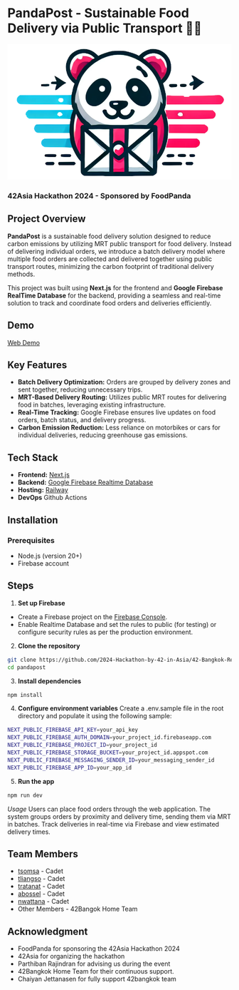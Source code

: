 # PandaPost - Sustainable Food Delivery via Public Transport 🚄🍱

<center>
    <img src="./public/logo-icon.png" width="720">
</center>

### 42Asia Hackathon 2024 - Sponsored by FoodPanda

## Project Overview
**PandaPost** is a sustainable food delivery solution designed to reduce carbon emissions by utilizing MRT public transport for food delivery. Instead of delivering individual orders, we introduce a batch delivery model where multiple food orders are collected and delivered together using public transport routes, minimizing the carbon footprint of traditional delivery methods.

This project was built using **Next.js** for the frontend and **Google Firebase RealTime Database** for the backend, providing a seamless and real-time solution to track and coordinate food orders and deliveries efficiently.

## Demo
[Web Demo](https://panda-post.up.railway.app/)

## Key Features
- **Batch Delivery Optimization:** Orders are grouped by delivery zones and sent together, reducing unnecessary trips.
- **MRT-Based Delivery Routing:** Utilizes public MRT routes for delivering food in batches, leveraging existing infrastructure.
- **Real-Time Tracking:** Google Firebase ensures live updates on food orders, batch status, and delivery progress.
- **Carbon Emission Reduction:** Less reliance on motorbikes or cars for individual deliveries, reducing greenhouse gas emissions.

## Tech Stack
- **Frontend:** [Next.js](https://nextjs.org/)
- **Backend:** [Google Firebase Realtime Database](https://firebase.google.com/products/realtime-database)
- **Hosting:** [Railway](https://railway.app/)
- **DevOps** Github Actions

## Installation

### Prerequisites
- Node.js (version 20+)
- Firebase account

## Steps

1. **Set up Firebase**
- Create a Firebase project on the [Firebase Console](https://firebase.google.com).
- Enable Realtime Database and set the rules to public (for testing) or configure security rules as per the production environment.

2. **Clone the repository**

```bash
git clone https://github.com/2024-Hackathon-by-42-in-Asia/42-Bangkok-Repository pandapost
cd pandapost
```

3. **Install dependencies**

```bash
npm install
```

4. **Configure environment variables**
Create a .env.sample file in the root directory and populate it using the following sample:

```bash
NEXT_PUBLIC_FIREBASE_API_KEY=your_api_key
NEXT_PUBLIC_FIREBASE_AUTH_DOMAIN=your_project_id.firebaseapp.com
NEXT_PUBLIC_FIREBASE_PROJECT_ID=your_project_id
NEXT_PUBLIC_FIREBASE_STORAGE_BUCKET=your_project_id.appspot.com
NEXT_PUBLIC_FIREBASE_MESSAGING_SENDER_ID=your_messaging_sender_id
NEXT_PUBLIC_FIREBASE_APP_ID=your_app_id
```

5. **Run the app**

```bash
npm run dev
```

*Usage*
Users can place food orders through the web application.
The system groups orders by proximity and delivery time, sending them via MRT in batches.
Track deliveries in real-time via Firebase and view estimated delivery times.

## Team Members
- [tsomsa](https://profile.intra.42.fr/users/tsomsa) - Cadet
- [tliangso](https://profile.intra.42.fr/users/tliangso) - Cadet
- [tratanat](https://profile.intra.42.fr/users/tratanat) - Cadet
- [abossel](https://profile.intra.42.fr/users/abossel) - Cadet
- [nwattana](https://profile.intra.42.fr/users/nwattana) - Cadet
- Other Members - 42Bangok Home Team

## Acknowledgment
- FoodPanda for sponsoring the 42Asia Hackathon 2024
- 42Asia for organizing the hackathon
- Parthiban Rajindran for advising us during the event
- 42Bangkok Home Team for their continuous support.
- Chaiyan Jettanasen for fully support 42bangkok team
